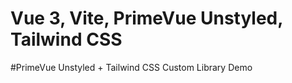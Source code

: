 # Vue 3, Vite, PrimeVue Unstyled, Tailwind CSS
#PrimeVue Unstyled + Tailwind CSS Custom Library Demo

